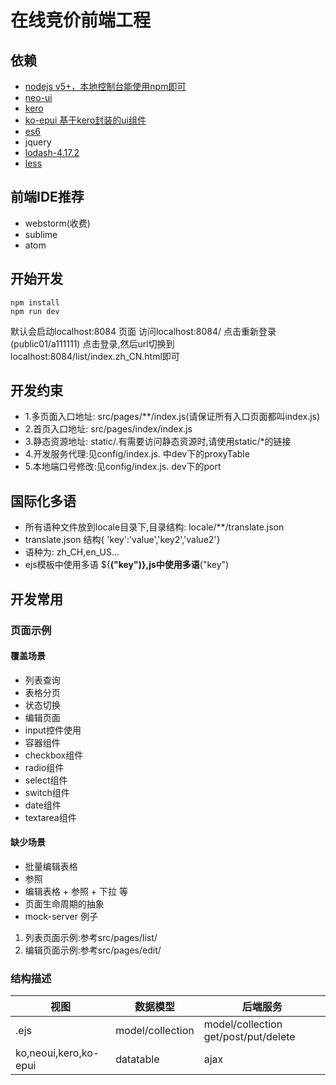 # 在线竞价前端工程

## 依赖
- [nodejs v5+，本地控制台能使用npm即可](http://nodejs.org/)
- [neo-ui](http://tinper.org/dist/neoui/index.html)
- [kero](http://tinper.org/dist/kero/docs/overview.html)
- [ko-epui 基于kero封装的ui组件](https://github.com/songhlc/ko-epui)
- [es6](http://es6.ruanyifeng.com/)
- jquery
- [lodash-4.17.2](https://lodash.com/docs/4.17.2)
- [less](http://www.lesscss.net/)

## 前端IDE推荐

- webstorm(收费)
- sublime
- atom

## 开始开发
```
npm install
npm run dev
```
默认会启动localhost:8084 页面  访问localhost:8084/ 点击重新登录(public01/a111111) 点击登录,然后url切换到localhost:8084/list/index.zh_CN.html即可

## 开发约束
- 1.多页面入口地址: src/pages/**/index.js(请保证所有入口页面都叫index.js)
- 2.首页入口地址: src/pages/index/index.js
- 3.静态资源地址: static/.有需要访问静态资源时,请使用static/*的链接
- 4.开发服务代理:见config/index.js. 中dev下的proxyTable
- 5.本地端口号修改:见config/index.js. dev下的port

## 国际化多语

- 所有语种文件放到locale目录下,目录结构: locale/**/translate.json
- translate.json 结构{ 'key':'value','key2','value2'}
- 语种为: zh_CH,en_US...
- ejs模板中使用多语 ${__("key")},js中使用多语__("key")

## 开发常用

### 页面示例

#### 覆盖场景

- 列表查询
- 表格分页
- 状态切换
- 编辑页面
- input控件使用
- 容器组件
- checkbox组件
- radio组件
- select组件
- switch组件
- date组件
- textarea组件

#### 缺少场景

- 批量编辑表格
- 参照
- 编辑表格 + 参照 + 下拉 等
- 页面生命周期的抽象
- mock-server 例子

1. 列表页面示例:参考src/pages/list/
2. 编辑页面示例:参考src/pages/edit/

### 结构描述

视图  | 数据模型 | 后端服务
---|---|---
.ejs | model/collection | model/collection get/post/put/delete
ko,neoui,kero,ko-epui | datatable | ajax




